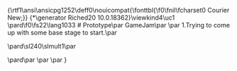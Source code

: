 {\rtf1\ansi\ansicpg1252\deff0\nouicompat{\fonttbl{\f0\fnil\fcharset0 Courier New;}}
{\*\generator Riched20 10.0.18362}\viewkind4\uc1 
\pard\f0\fs22\lang1033 # Prototype\par
 GameJam\par
\par
1.Trying to come up with some base stage to start.\par

\pard\sl240\slmult1\par

\pard\par
 \par
\par
}
